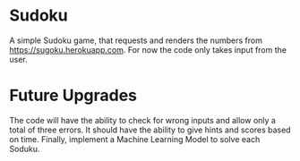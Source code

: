 # Sudoku
A simple Sudoku game, that requests and renders the numbers from https://sugoku.herokuapp.com. 
For now the code only takes input from the user.

# Future Upgrades
The code will have the ability to check for wrong inputs and allow only a total of three errors.
It should have the ability to give hints and scores based on time.
Finally, implement a Machine Learning Model to solve each Soduku. 
